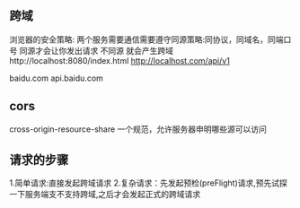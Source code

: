 ## 跨域
浏览器的安全策略:
两个服务需要通信需要遵守同源策略:同协议，同域名，同端口号
同源才会让你发出请求
不同源 就会产生跨域
http://localhost:8080/index.html
http://localhost.com/api/v1

baidu.com      api.baidu.com

## cors
cross-origin-resource-share
一个规范，允许服务器申明哪些源可以访问

## 请求的步骤
1.简单请求:直接发起跨域请求
2.复杂请求：先发起预检(preFlight)请求,预先试探一下服务端支不支持跨域,之后才会发起正式的跨域请求
